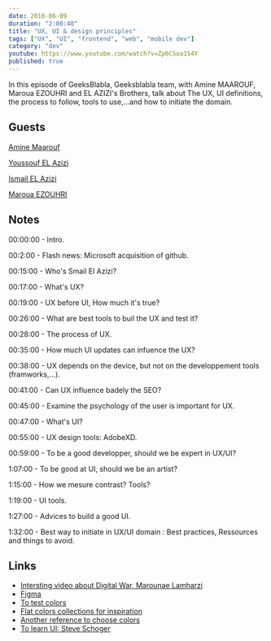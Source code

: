 ```yaml
---
date: 2018-06-09
duration: "2:00:40"
title: "UX, UI & design principles"
tags: ["UX", "UI", "frontend", "web", "mobile dev"]
category: "dev"
youtube: https://www.youtube.com/watch?v=Zp6CSoa1S4Y
published: true
---
```


In this episode of GeeksBlabla, Geeksblabla team, with Amine MAAROUF, Maroua EZOUHRI and EL AZIZI's Brothers, talk about The UX, UI definitions, the process to follow, tools to use,...and how to initiate the domain.

## Guests

[Amine Maarouf](https://web.facebook.com/amiiiinema)

[Youssouf EL Azizi](https://elazizi.com/)

[Ismail EL Azizi](https://ismailelazizi.com/)

[Maroua EZOUHRI](https://www.facebook.com/maroua.ezouhri.1)

## Notes

00:00:00 - Intro.

00:2:00 - Flash news: Microsoft acquisition of github.

00:15:00 - Who's Smail El Azizi?

00:17:00 - What's UX?

00:19:00 - UX before UI, How much it's true?

00:26:00 - What are best tools to buil the UX and test it?

00:28:00 - The process of UX.

00:35:00 - How much UI updates can infuence the UX?

00:38:00 - UX depends on the device, but not on the developpement tools (framworks,...).

00:41:00 - Can UX influence badely the SEO?

00:45:00 - Examine the psychology of the user is important for UX.

00:47:00 - What's UI?

00:55:00 - UX design tools: AdobeXD.

00:59:00 - To be a good developper, should we be expert in UX/UI?

1:07:00 - To be good at UI, should we be an artist?

1:15:00 - How we mesure contrast? Tools?

1:19:00 - UI tools.

1:27:00 - Advices to build a good UI.

1:32:00 - Best way to initiate in UX/UI domain : Best practices, Ressources and things to avoid.

## Links

- [Intersting video about Digital War, Marounae Lamharzi](https://www.youtube.com/watch?v=Saqb2Fk58aw&feature=youtu.be&fbclid=IwAR0WkKsgg30BnjrYbka_K5esdrR83Of7FFvBHGX_oTlEend-CD7JPqpgYZI)
- [Figma](Www.figma.com)
- [To test colors](https://coolors.co/)
- [Flat colors collections for inspiration](https://flatuicolors.com/)
- [Another reference to choose colors](http://colorsupplyyy.com/app/)
- [To learn UI: Steve Schoger](https://www.youtube.com/channel/UCxqiDtkXtOCNJdckODHk9YA)

